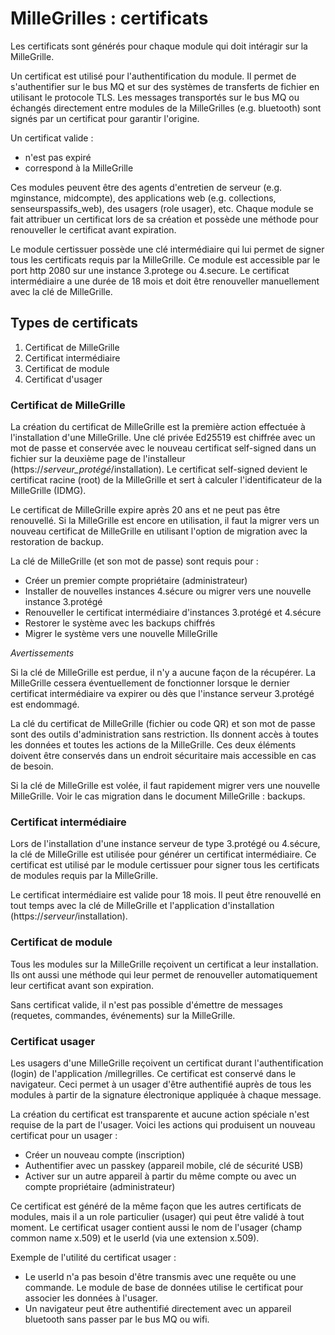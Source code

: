 # MilleGrilles : certificats

Les certificats sont générés pour chaque module qui doit intéragir sur la MilleGrille. 

Un certificat est utilisé pour l'authentification du module. Il permet de s'authentifier sur le bus MQ et sur des 
systèmes de transferts de fichier en utilisant le protocole TLS. Les messages transportés sur le bus MQ ou échangés
directement entre modules de la MilleGrilles (e.g. bluetooth) sont signés par un certificat pour garantir l'origine.

Un certificat valide : 

- n'est pas expiré
- correspond à la MilleGrille

Ces modules peuvent être des agents d'entretien de serveur (e.g. mginstance, midcompte), des applications web (e.g. 
collections, senseurspassifs_web), des usagers (role usager), etc. Chaque module se fait attribuer un certificat lors
de sa création et possède une méthode pour renouveller le certificat avant expiration.

Le module certissuer possède une clé intermédiaire qui lui permet de signer tous les certificats requis par la 
MilleGrille. Ce module est accessible par le port http 2080 sur une instance 3.protege ou 4.secure. Le certificat
intermédiaire a une durée de 18 mois et doit être renouveller manuellement avec la clé de MilleGrille. 

## Types de certificats

1. Certificat de MilleGrille
2. Certificat intermédiaire
3. Certificat de module
4. Certificat d'usager

### Certificat de MilleGrille

La création du certificat de MilleGrille est la première action effectuée à l'installation d'une MilleGrille. Une clé 
privée Ed25519 est chiffrée avec un mot de passe et conservée avec le nouveau certificat self-signed dans un fichier sur 
la deuxième page de l'installeur (https://*serveur_protégé*/installation). Le certificat self-signed devient le 
certificat racine (root) de la MilleGrille et sert à calculer l'identificateur de la MilleGrille (IDMG).

Le certificat de MilleGrille expire après 20 ans et ne peut pas être renouvellé. Si la MilleGrille est encore en
utilisation, il faut la migrer vers un nouveau certificat de MilleGrille en utilisant l'option de migration avec la 
restoration de backup.

La clé de MilleGrille (et son mot de passe) sont requis pour :

- Créer un premier compte propriétaire (administrateur)
- Installer de nouvelles instances 4.sécure ou migrer vers une nouvelle instance 3.protégé
- Renouveller le certificat intermédiaire d'instances 3.protégé et 4.sécure
- Restorer le système avec les backups chiffrés
- Migrer le système vers une nouvelle MilleGrille

*Avertissements*

Si la clé de MilleGrille est perdue, il n'y a aucune façon de la récupérer. La MilleGrille cessera éventuellement de 
fonctionner lorsque le dernier certificat intermédiaire va expirer ou dès que l'instance serveur 3.protégé est endommagé.

La clé du certificat de MilleGrille (fichier ou code QR) et son mot de passe sont des outils 
d'administration sans restriction. Ils donnent accès à toutes les données et toutes les actions de la MilleGrille. 
Ces deux éléments doivent être conservés dans un endroit sécuritaire mais accessible en cas de besoin. 

Si la clé de MilleGrille est volée, il faut rapidement migrer vers une nouvelle MilleGrille. Voir le cas migration dans
le document MilleGrille : backups.

### Certificat intermédiaire

Lors de l'installation d'une instance serveur de type 3.protégé ou 4.sécure, la clé de MilleGrille est utilisée pour
générer un certificat intermédiaire. Ce certificat est utilisé par le module certissuer pour signer tous les certificats
de modules requis par la MilleGrille.

Le certificat intermédiaire est valide pour 18 mois. Il peut être renouvellé en tout temps avec la clé de MilleGrille
et l'application d'installation (https://*serveur*/installation).

### Certificat de module

Tous les modules sur la MilleGrille reçoivent un certificat a leur installation. Ils ont aussi une méthode qui leur
permet de renouveller automatiquement leur certificat avant son expiration.

Sans certificat valide, il n'est pas possible d'émettre de messages (requetes, commandes, événements) sur la MilleGrille.

### Certificat usager

Les usagers d'une MilleGrille reçoivent un certificat durant l'authentification (login) de l'application /millegrilles. 
Ce certificat est conservé dans le navigateur. Ceci permet à un usager d'être authentifié auprès de tous les modules à 
partir de la signature électronique appliquée à chaque message.

La création du certificat est transparente et aucune action spéciale n'est requise de la part de l'usager. Voici les
actions qui produisent un nouveau certificat pour un usager :

- Créer un nouveau compte (inscription)
- Authentifier avec un passkey (appareil mobile, clé de sécurité USB)
- Activer sur un autre appareil à partir du même compte ou avec un compte propriétaire (administrateur)

Ce certificat est généré de la même façon que les autres certificats de modules, mais il a un role particulier (usager)
qui peut être validé à tout moment. Le certificat usager contient aussi le nom de l'usager (champ common name x.509) et
le userId (via une extension x.509).

Exemple de l'utilité du certificat usager : 

- Le userId n'a pas besoin d'être transmis avec une requête ou une commande. Le module de base de données utilise le certificat pour associer les données à l'usager.
- Un navigateur peut être authentifié directement avec un appareil bluetooth sans passer par le bus MQ ou wifi.
